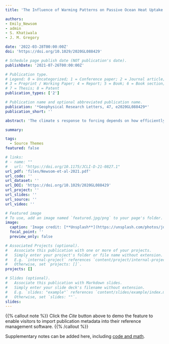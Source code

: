 ```yaml
---
title: 'The Influence of Warming Patterns on Passive Ocean Heat Uptake' 

authors:
- Emily_Newsom 
- admin 
- S. Khatiwala
- J. M. Gregory

date: '2022-03-28T00:00:00Z'
doi: 'https://doi.org/10.1029/2020GL088429'

# Schedule page publish date (NOT publication's date).
publishDate: '2021-07-26T00:00:00Z'

# Publication type.
# Legend: 0 = Uncategorized; 1 = Conference paper; 2 = Journal article;
# 3 = Preprint / Working Paper; 4 = Report; 5 = Book; 6 = Book section;
# 7 = Thesis; 8 = Patent
publication_types: ['2']

# Publication name and optional abbreviated publication name.
publication: '*Geophysical Research Letters, 47, e2020GL088429*'
publication_short: ''

abstract: 'The climate s response to forcing depends on how efficiently heat is absorbed by the ocean. Much, if not most, of this ocean heat uptake results from the passive transport of warm surface waters into the ocean s interior. Here we examine how geographic patterns of surface warming influence the efficiency of this passive heat uptake process. We show that the average pattern of surface warming in CMIP5 damps passive ocean heat uptake efficiency by nearly 25%, as compared to homogeneous surface warming. This “pattern effect” occurs because strong ventilation and weak surface warming are robustly colocated, particularly in the Southern Ocean. However, variations in warming patterns across CMIP5 do not drive significant ensemble spread in passive ocean heat uptake efficiency. This spread is likely linked to intermodel differences in ocean circulation, which our idealized results suggest may be dominated by differences in Southern Ocean and subtropical ventilation processes.'

summary: 

tags:
  - Source Themes
featured: false

# links:
# - name: ""
#   url: "https://doi.org/10.1175/JCLI-D-21-0827.1"
url_pdf: 'files/Newsom-et-al-2021.pdf'
url_code: ''
url_dataset: ''
url_DOI: 'https://doi.org/10.1029/2020GL088429'
url_project: ''
url_slides: ''
url_source: ''
url_video: ''

# Featured image
# To use, add an image named `featured.jpg/png` to your page's folder.
image:
  caption: 'Image credit: [**Unsplash**](https://unsplash.com/photos/jdD8gXaTZsc)'
  focal_point: ''
  preview_only: false

# Associated Projects (optional).
#   Associate this publication with one or more of your projects.
#   Simply enter your project's folder or file name without extension.
#   E.g. `internal-project` references `content/project/internal-project/index.md`.
#   Otherwise, set `projects: []`.
projects: []

# Slides (optional).
#   Associate this publication with Markdown slides.
#   Simply enter your slide deck's filename without extension.
#   E.g. `slides: "example"` references `content/slides/example/index.md`.
#   Otherwise, set `slides: ""`.
slides:
---
```


{{% callout note %}}
Click the _Cite_ button above to demo the feature to enable visitors to import publication metadata into their reference management software.
{{% /callout %}}

Supplementary notes can be added here, including [code and math](https://wowchemy.com/docs/content/writing-markdown-latex/).
